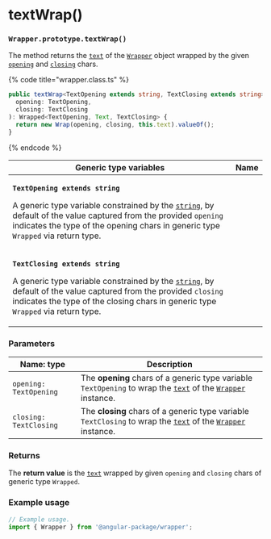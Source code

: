 # textWrap()

### `Wrapper.prototype.textWrap()`

The method returns the [`text`](../../wrap/instance/accessors/#wrap.prototype.text) of the [`Wrapper`](../wrapper.md) object wrapped by the given [`opening`](../../wrap/instance/accessors/#wrap.prototype.opening) and [`closing`](../../wrap/instance/accessors/#wrap.prototype.closing) chars.

{% code title="wrapper.class.ts" %}
```typescript
public textWrap<TextOpening extends string, TextClosing extends string>(
  opening: TextOpening,
  closing: TextClosing
): Wrapped<TextOpening, Text, TextClosing> {
  return new Wrap(opening, closing, this.text).valueOf();
}
```
{% endcode %}

| Generic type variables                                                                                                                                                                                                                                                                                                                                                                          | Name |
| ----------------------------------------------------------------------------------------------------------------------------------------------------------------------------------------------------------------------------------------------------------------------------------------------------------------------------------------------------------------------------------------------- | ---- |
| <p><strong><code>TextOpening extends string</code></strong></p><p>A generic type variable constrained by the <a href="https://www.typescriptlang.org/docs/handbook/basic-types.html#string"><code>string</code></a>, by default of the value captured from the provided <code>opening</code> indicates the type of the opening chars in generic type <code>Wrapped</code>  via return type.</p> |      |
| <p><strong><code>TextClosing extends string</code></strong></p><p>A generic type variable constrained by the <a href="https://www.typescriptlang.org/docs/handbook/basic-types.html#string"><code>string</code></a>, by default of the value captured from the provided <code>closing</code> indicates the type of the closing chars in generic type <code>Wrapped</code> via return type.</p>  |      |

### Parameters

| Name: type             | Description                                                                                                                                                                         |
| ---------------------- | ----------------------------------------------------------------------------------------------------------------------------------------------------------------------------------- |
| `opening: TextOpening` | The **opening** chars of a generic type variable `TextOpening` to wrap the [`text`](../../wrap/instance/accessors/#wrap.prototype.text) of the [`Wrapper`](../wrapper.md) instance. |
| `closing: TextClosing` | The **closing** chars of a generic type variable `TextClosing` to wrap the [`text`](../../wrap/instance/accessors/#wrap.prototype.text) of the [`Wrapper`](../wrapper.md) instance. |

### Returns

The **return value** is the [`text`](../../wrap/instance/accessors/#wrap.prototype.text) wrapped by given `opening` and `closing` chars of generic type `Wrapped`.

### Example usage

```typescript
// Example usage.
import { Wrapper } from '@angular-package/wrapper';


```
